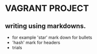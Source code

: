 # VAGRANT PROJECT
## writing using markdowns.  
* for example 'star' mark down for bullets
* 'hash' mark for headers
* trials
